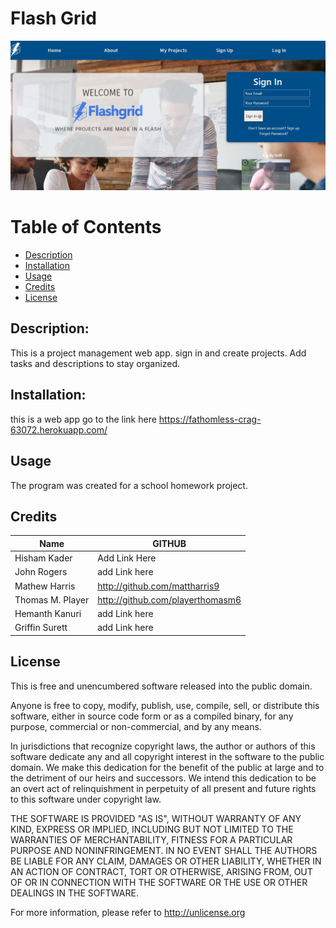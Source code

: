 # Flash Grid

 ![Screenshot](./screenshot.JPG)
 
# Table of Contents
* [Description](Description)
* [Installation](#installation)
* [Usage](#usage)
* [Credits](#credits)
* [License](#license)

 ## Description: 
 This is a project management web app.  sign in and create projects.  Add tasks and descriptions to stay organized.
 ## Installation:
 
this is a web app go to the link here https://fathomless-crag-63072.herokuapp.com/
 
 ## Usage
 
 The program was created for a school homework project.
 
 ## Credits
 | Name           | GITHUB            |
 |----------------|-------------------|
 | Hisham Kader   | Add Link Here     |
 |    John Rogers |   add Link here   |
 | Mathew Harris  | http://github.com/mattharris9   |
 |Thomas M. Player| http://github.com/playerthomasm6|
 | Hemanth Kanuri  | add Link here    |
 | Griffin Surett  | add Link here    |

## License 
This is free and unencumbered software released into the public domain.

Anyone is free to copy, modify, publish, use, compile, sell, or
distribute this software, either in source code form or as a compiled
binary, for any purpose, commercial or non-commercial, and by any
means.

In jurisdictions that recognize copyright laws, the author or authors
of this software dedicate any and all copyright interest in the
software to the public domain. We make this dedication for the benefit
of the public at large and to the detriment of our heirs and
successors. We intend this dedication to be an overt act of
relinquishment in perpetuity of all present and future rights to this
software under copyright law.

THE SOFTWARE IS PROVIDED "AS IS", WITHOUT WARRANTY OF ANY KIND,
EXPRESS OR IMPLIED, INCLUDING BUT NOT LIMITED TO THE WARRANTIES OF
MERCHANTABILITY, FITNESS FOR A PARTICULAR PURPOSE AND NONINFRINGEMENT.
IN NO EVENT SHALL THE AUTHORS BE LIABLE FOR ANY CLAIM, DAMAGES OR
OTHER LIABILITY, WHETHER IN AN ACTION OF CONTRACT, TORT OR OTHERWISE,
ARISING FROM, OUT OF OR IN CONNECTION WITH THE SOFTWARE OR THE USE OR
OTHER DEALINGS IN THE SOFTWARE.

For more information, please refer to <http://unlicense.org>
